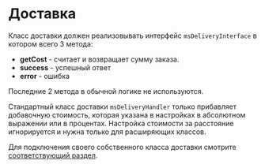 # Доставка

Класс доставки должен реализовывать интерфейс `msDeliveryInterface` в котором всего 3 метода:

* **getCost** - считает и возвращает сумму заказа.
* **success** - успешный ответ
* **error** - ошибка

Последние 2 метода в обычной логике не используются.

Стандартный класс доставки `msDeliveryHandler` только прибавляет добавочную стоимость, которая указана в настройках в абсолютном выражении или в процентах.
Настройка стоимости за расстояние игнорируется и нужна только для расширяющих классов.

Для подключения своего собственного класса доставки смотрите [соответствующий раздел][1].

[1]: /components/02_miniShop2/03_Разработка/03_Службы/10_Подключение.md
